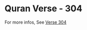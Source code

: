 # Quran Verse - 304 

For more infos, See [Verse 304](https://www.quranbookk.com/quran/search?q=304)